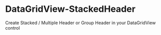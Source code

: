 # DataGridView-StackedHeader
Create Stacked / Multiple Header or Group Header in your DataGridView control
